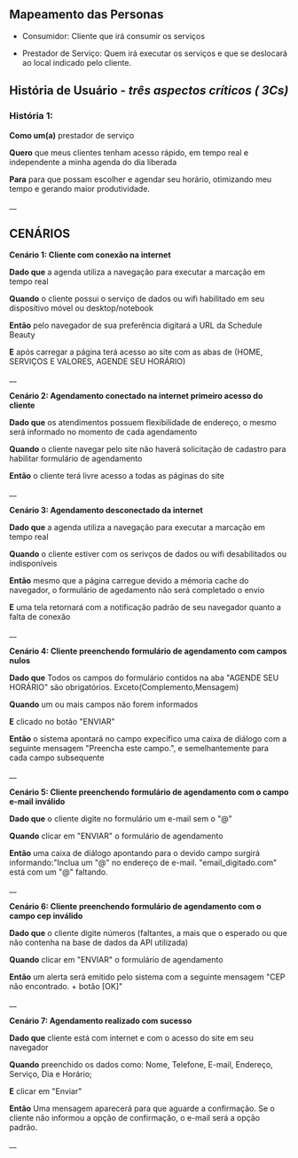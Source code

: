 ## Mapeamento das Personas
 - Consumidor: Cliente que irá consumir os serviços
 
 - Prestador de Serviço: Quem irá executar os serviços e que se deslocará ao local indicado pelo cliente.
 
## História de Usuário - _três aspectos críticos ( 3Cs)_

### **História 1:**

**Como um(a)**  prestador de serviço

**Quero** que meus clientes tenham acesso rápido, em tempo real e independente a minha agenda do dia liberada

**Para** para que possam escolher e agendar seu horário, otimizando meu tempo e gerando maior produtividade.

__


## CENÁRIOS

**Cenário 1: Cliente com conexão na internet**

**Dado que** a agenda utiliza a navegação para executar a marcação em tempo real 

**Quando**   o cliente possui o serviço de dados ou wifi habilitado em seu dispositivo móvel ou desktop/notebook

**Então**    pelo navegador de sua preferência digitará a URL da Schedule Beauty 

**E**        após carregar a página terá acesso ao site com as abas de (HOME, SERVIÇOS E VALORES, AGENDE SEU HORÁRIO)

__

**Cenário 2: Agendamento conectado na internet primeiro acesso do cliente**

**Dado que**  os atendimentos possuem flexibilidade de endereço, o mesmo será informado no momento de cada agendamento

**Quando**   o cliente navegar pelo site não haverá solicitação de cadastro para habilitar formulário de agendamento

**Então**    o cliente terá livre acesso a todas as páginas do site

__

**Cenário 3: Agendamento desconectado da internet**

**Dado que** a agenda utiliza a navegação para executar a marcação em tempo real  

**Quando**   o cliente estiver com os serivços de dados ou wifi desabilitados ou indisponíveis

**Então**   mesmo que a página carregue devido a mémoria cache do navegador, o formulário de agedamento não será completado o envio

**E**       uma tela retornará com a notificação padrão de seu navegador quanto a falta de conexão

__

**Cenário 4: Cliente preenchendo formulário de agendamento com campos nulos**

**Dado que** Todos os campos do formulário contidos na aba "AGENDE SEU HORÁRIO" são obrigatórios. Exceto(Complemento,Mensagem)

**Quando**   um ou mais campos não forem informados

**E**        clicado no botão "ENVIAR"

**Então**    o sistema apontará no campo expecífico uma caixa de diálogo com a seguinte mensagem "Preencha este campo.", e semelhantemente para cada campo subsequente

__

**Cenário 5: Cliente preenchendo formulário de agendamento com o campo e-mail inválido**

**Dado que** o cliente digite no formulário um e-mail sem o "@"

**Quando**   clicar em "ENVIAR" o formulário de agendamento

**Então**    uma caixa de diálogo apontando para o devido campo surgirá informando:"Inclua um "@" no endereço de e-mail. "email_digitado.com" está com um "@" faltando. 

__

**Cenário 6: Cliente preenchendo formulário de agendamento com o campo cep inválido**

**Dado que** o cliente digite números (faltantes, a mais que o esperado ou que não contenha na base de dados da API utilizada) 

**Quando**   clicar em "ENVIAR" o formulário de agendamento

**Então**    um alerta será emitido pelo sistema com a seguinte mensagem "CEP não encontrado. + botão [OK]"

__

**Cenário 7: Agendamento realizado com sucesso**

**Dado que** cliente está com internet e com o acesso do site em seu navegador 

**Quando**   preenchido os dados como: Nome, Telefone, E-mail, Endereço, Serviço, Dia e Horário;

**E**    clicar em "Enviar"

**Então**  Uma mensagem aparecerá para que aguarde a confirmação. Se o cliente não informou a opção de confirmação, o e-mail será a opção padrão.

__


